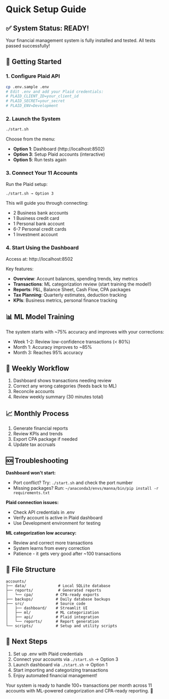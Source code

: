 # Quick Setup Guide

## ✅ System Status: READY!

Your financial management system is fully installed and tested. All tests passed successfully!

## 🚀 Getting Started

### 1. Configure Plaid API

```bash
cp .env.sample .env
# Edit .env and add your Plaid credentials:
# PLAID_CLIENT_ID=your_client_id
# PLAID_SECRET=your_secret
# PLAID_ENV=Development
```

### 2. Launch the System

```bash
./start.sh
```

Choose from the menu:

- **Option 1**: Dashboard (http://localhost:8502)
- **Option 3**: Setup Plaid accounts (interactive)
- **Option 5**: Run tests again

### 3. Connect Your 11 Accounts

Run the Plaid setup:

```bash
./start.sh → Option 3
```

This will guide you through connecting:

- 2 Business bank accounts
- 1 Business credit card
- 1 Personal bank account
- 6-7 Personal credit cards
- 1 Investment account

### 4. Start Using the Dashboard

Access at: http://localhost:8502

Key features:

- **Overview**: Account balances, spending trends, key metrics
- **Transactions**: ML categorization review (start training the model!)
- **Reports**: P&L, Balance Sheet, Cash Flow, CPA packages
- **Tax Planning**: Quarterly estimates, deduction tracking
- **KPIs**: Business metrics, personal finance tracking

## 📊 ML Model Training

The system starts with ~75% accuracy and improves with your corrections:

- Week 1-2: Review low-confidence transactions (< 80%)
- Month 1: Accuracy improves to ~85%
- Month 3: Reaches 95% accuracy

## 🔄 Weekly Workflow

1. Dashboard shows transactions needing review
2. Correct any wrong categories (feeds back to ML)
3. Reconcile accounts
4. Review weekly summary (30 minutes total)

## 📈 Monthly Process

1. Generate financial reports
2. Review KPIs and trends
3. Export CPA package if needed
4. Update tax accruals

## 🆘 Troubleshooting

**Dashboard won't start:**

- Port conflict? Try: `./start.sh` and check the port number
- Missing packages? Run: `~/anaconda3/envs/manna/bin/pip install -r requirements.txt`

**Plaid connection issues:**

- Check API credentials in .env
- Verify account is active in Plaid dashboard
- Use Development environment for testing

**ML categorization low accuracy:**

- Review and correct more transactions
- System learns from every correction
- Patience - it gets very good after ~100 transactions

## 📁 File Structure

```
accounts/
├── data/              # Local SQLite database
├── reports/           # Generated reports
│   └── cpa/          # CPA-ready exports
├── backups/          # Daily database backups
├── src/              # Source code
│   ├── dashboard/    # Streamlit UI
│   ├── ml/           # ML categorization
│   ├── api/          # Plaid integration
│   └── reports/      # Report generation
└── scripts/          # Setup and utility scripts
```

## 🎯 Next Steps

1. Set up .env with Plaid credentials
2. Connect your accounts via `./start.sh` → Option 3
3. Launch dashboard via `./start.sh` → Option 1
4. Start importing and categorizing transactions
5. Enjoy automated financial management!

Your system is ready to handle 100+ transactions per month across 11 accounts with ML-powered categorization and CPA-ready reporting. 🎉
